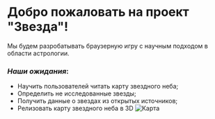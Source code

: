 # Добро пожаловать на проект "Звезда"!

Мы будем разробатывать браузерную игру с научным подходом в области астрологии.

### *Наши ожидания*:

- Научить пользователей читать карту звездного неба;
- Определить не исследованные звезды;
- Получить данные о звездах из открытых источников;
- Релизовать карту звездного неба в 3D ![Карта](https://static.scientificamerican.com/blogs/cache/file/C226FD47-1B66-4D3A-91DCA8C7DFE06294_source.png?w=590&h=800&30F8C556-D1EA-42A0-AD57AEB3EFD023B0)